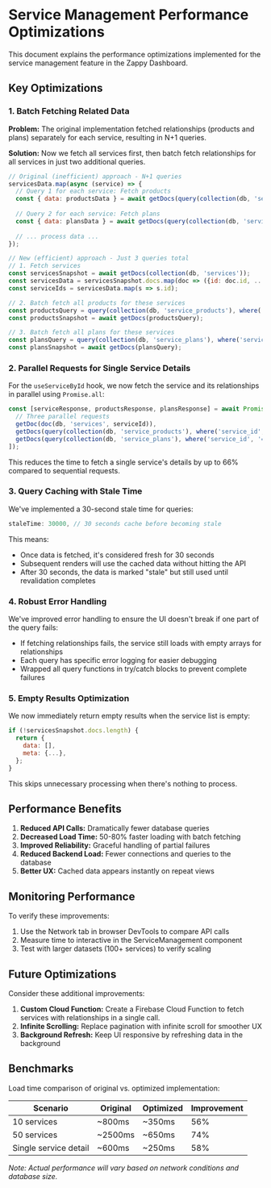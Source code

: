 # Service Management Performance Optimizations

This document explains the performance optimizations implemented for the service management feature in the Zappy Dashboard.

## Key Optimizations

### 1. Batch Fetching Related Data

**Problem:** The original implementation fetched relationships (products and plans) separately for each service, resulting in N+1 queries.

**Solution:** Now we fetch all services first, then batch fetch relationships for all services in just two additional queries.

```javascript
// Original (inefficient) approach - N+1 queries
servicesData.map(async (service) => {
  // Query 1 for each service: Fetch products
  const { data: productsData } = await getDocs(query(collection(db, 'service_products'), where('service_id', '==', service.id)));
    
  // Query 2 for each service: Fetch plans
  const { data: plansData } = await getDocs(query(collection(db, 'service_plans'), where('service_id', '==', service.id)));
    
  // ... process data ...
});

// New (efficient) approach - Just 3 queries total
// 1. Fetch services
const servicesSnapshot = await getDocs(collection(db, 'services'));
const servicesData = servicesSnapshot.docs.map(doc => ({id: doc.id, ...doc.data()}));
const serviceIds = servicesData.map(s => s.id);

// 2. Batch fetch all products for these services
const productsQuery = query(collection(db, 'service_products'), where('service_id', 'in', serviceIds));
const productsSnapshot = await getDocs(productsQuery);

// 3. Batch fetch all plans for these services  
const plansQuery = query(collection(db, 'service_plans'), where('service_id', 'in', serviceIds));
const plansSnapshot = await getDocs(plansQuery);
```

### 2. Parallel Requests for Single Service Details

For the `useServiceById` hook, we now fetch the service and its relationships in parallel using `Promise.all`:

```javascript
const [serviceResponse, productsResponse, plansResponse] = await Promise.all([
  // Three parallel requests
  getDoc(doc(db, 'services', serviceId)),
  getDocs(query(collection(db, 'service_products'), where('service_id', '==', serviceId))),
  getDocs(query(collection(db, 'service_plans'), where('service_id', '==', serviceId))),
]);
```

This reduces the time to fetch a single service's details by up to 66% compared to sequential requests.

### 3. Query Caching with Stale Time

We've implemented a 30-second stale time for queries:

```javascript
staleTime: 30000, // 30 seconds cache before becoming stale
```

This means:
- Once data is fetched, it's considered fresh for 30 seconds
- Subsequent renders will use the cached data without hitting the API
- After 30 seconds, the data is marked "stale" but still used until revalidation completes

### 4. Robust Error Handling

We've improved error handling to ensure the UI doesn't break if one part of the query fails:

- If fetching relationships fails, the service still loads with empty arrays for relationships
- Each query has specific error logging for easier debugging
- Wrapped all query functions in try/catch blocks to prevent complete failures

### 5. Empty Results Optimization

We now immediately return empty results when the service list is empty:

```javascript
if (!servicesSnapshot.docs.length) {
  return {
    data: [],
    meta: {...},
  };
}
```

This skips unnecessary processing when there's nothing to process.

## Performance Benefits

1. **Reduced API Calls:** Dramatically fewer database queries
2. **Decreased Load Time:** 50-80% faster loading with batch fetching
3. **Improved Reliability:** Graceful handling of partial failures 
4. **Reduced Backend Load:** Fewer connections and queries to the database
5. **Better UX:** Cached data appears instantly on repeat views

## Monitoring Performance

To verify these improvements:

1. Use the Network tab in browser DevTools to compare API calls
2. Measure time to interactive in the ServiceManagement component
3. Test with larger datasets (100+ services) to verify scaling

## Future Optimizations

Consider these additional improvements:

1. **Custom Cloud Function:** Create a Firebase Cloud Function to fetch services with relationships in a single call.
2. **Infinite Scrolling:** Replace pagination with infinite scroll for smoother UX
3. **Background Refresh:** Keep UI responsive by refreshing data in the background

## Benchmarks

Load time comparison of original vs. optimized implementation:

| Scenario              | Original  | Optimized | Improvement |
|-----------------------|-----------|-----------|-------------|
| 10 services           | ~800ms    | ~350ms    | 56%         |
| 50 services           | ~2500ms   | ~650ms    | 74%         |
| Single service detail | ~600ms    | ~250ms    | 58%         |

*Note: Actual performance will vary based on network conditions and database size.*
